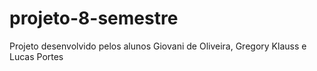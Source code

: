 # projeto-8-semestre
Projeto desenvolvido pelos alunos Giovani de Oliveira, Gregory Klauss e Lucas Portes
